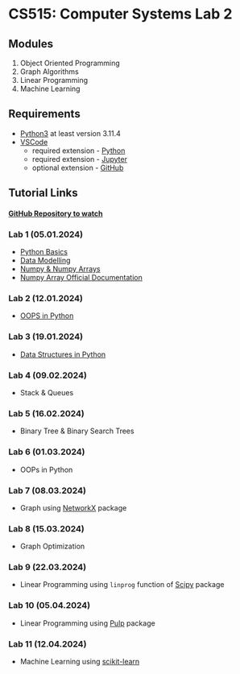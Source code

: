 # CS515: Computer Systems Lab 2

## Modules

1. Object Oriented Programming
2. Graph Algorithms
3. Linear Programming
4. Machine Learning

## Requirements

- [Python3](python.org/downloads/) at least version 3.11.4
- [VSCode](https://code.visualstudio.com/download)
  - required extension - [Python](https://marketplace.visualstudio.com/items?itemName=ms-python.python)
  - required extension - [Jupyter](https://marketplace.visualstudio.com/items?itemName=ms-toolsai.jupyter)
  - optional extension - [GitHub](https://marketplace.visualstudio.com/items?itemName=GitHub.vscode-pull-request-github)

## Tutorial Links

#### [GitHub Repository to watch](https://github.com/Nelson-iitp/CS515/)

### Lab 1 (05.01.2024)

- [Python Basics](https://www.w3schools.com/python/python_comments.asp)
- [Data Modelling](https://docs.python.org/3/reference/datamodel.html)
- [Numpy & Numpy Arrays](https://www.w3schools.com/python/numpy/default.asp)
- [Numpy Array Official Documentation](https://numpy.org/doc/stable/reference/generated/numpy.array.html)

### Lab 2 (12.01.2024)

- [OOPS in Python](https://www.geeksforgeeks.org/python-oops-concepts/)

### Lab 3 (19.01.2024)

- [Data Structures in Python](https://www.geeksforgeeks.org/python-data-structures/)

### Lab 4 (09.02.2024)

- Stack & Queues

### Lab 5 (16.02.2024)

- Binary Tree & Binary Search Trees

### Lab 6 (01.03.2024)

- OOPs in Python

### Lab 7 (08.03.2024)

- Graph using [NetworkX](https://networkx.org/) package

### Lab 8 (15.03.2024)

- Graph Optimization

### Lab 9 (22.03.2024)

- Linear Programming using `linprog` function of [Scipy](https://scipy.org/) package

### Lab 10 (05.04.2024)

- Linear Programming using [Pulp](https://pypi.org/project/PuLP/) package

### Lab 11 (12.04.2024)

- Machine Learning using [scikit-learn](https://scikit-learn.org/stable)
